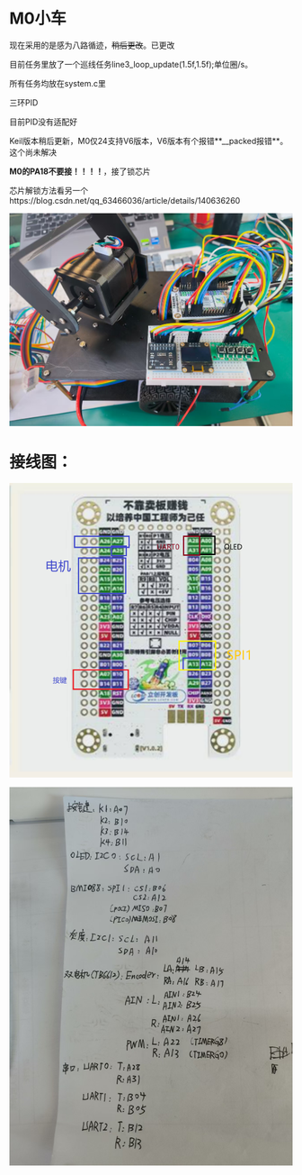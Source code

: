 # M0小车

现在采用的是感为八路循迹，~~稍后更改~~。已更改

目前任务里放了一个巡线任务line3_loop_update(1.5f,1.5f);单位圈/s。

所有任务均放在system.c里

三环PID

目前PID没有适配好

Keil版本稍后更新，M0仅24支持V6版本，V6版本有个报错**__packed报错**。这个尚未解决

**M0的PA18不要接！！！！**，接了锁芯片

芯片解锁方法看另一个https://blog.csdn.net/qq_63466036/article/details/140636260

![42b69d3acb665c0c1d1bd58128c0e7b3](./assets/42b69d3acb665c0c1d1bd58128c0e7b3.jpg)

# 接线图：

![image-20250730092433003](./assets/image-20250730092433003.png)

![b4bd6bda53690b9aca20afb05809e0a1](./assets/b4bd6bda53690b9aca20afb05809e0a1.jpg)